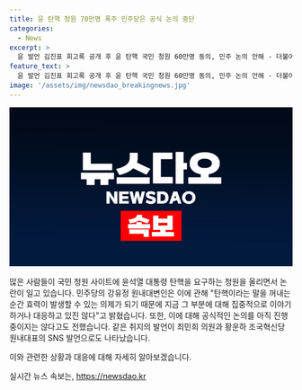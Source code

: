 ```yaml
---
title: 윤 탄핵 청원 70만명 폭주 민주당은 공식 논의 중단
categories:
  - News
excerpt: >
  윤 발언 김진표 회고록 공개 후 윤 탄핵 국민 청원 60만명 동의, 민주 논의 안해 - 더불어민주당은 윤석열 대통령 탄핵 요구 청원과 관련해 공식 의제로 다뤄지진 않는다고 밝혔다. 국민동의청원 사이트는 70만명 이상 동의하며 사이트 접속이 지연되는 가운데, 의원들은 법사위 회부 요건이 충족됐다고 언급하며 관련 발언을 했다. 해당 상황에서 더불어민주당과 국민의힘이 상대적 입장을 취하고 있음을 강조한다.
feature_text: >
  윤 발언 김진표 회고록 공개 후 윤 탄핵 국민 청원 60만명 동의, 민주 논의 안해 - 더불어민주당은 윤석열 대통령 탄핵 요구 청원과 관련해 공식 의제로 다뤄지진 않는다고 밝혔다. 국민동의청원 사이트는 70만명 이상 동의하며 사이트 접속이 지연되는 가운데, 의원들은 법사위 회부 요건이 충족됐다고 언급하며 관련 발언을 했다. 해당 상황에서 더불어민주당과 국민의힘이 상대적 입장을 취하고 있음을 강조한다.
image: '/assets/img/newsdao_breakingnews.jpg'
---
```


<p><img src="/assets/img/newsdao_breakingnews.jpg" alt="implanttips 속보" /></p>

<p>많은 사람들이 국민 청원 사이트에 윤석열 대통령 탄핵을 요구하는 청원을 올리면서 논란이 일고 있습니다. 민주당의 강유정 원내대변인은 이에 관해 "탄핵이라는 말을 꺼내는 순간 효력이 발생할 수 있는 의제가 되기 때문에 지금 그 부분에 대해 집중적으로 이야기하거나 대응하고 있진 않다"고 밝혔습니다. 또한, 이에 대해 공식적인 논의를 아직 진행 중이지는 않다고도 전했습니다. 같은 취지의 발언이 최민희 의원과 황운하 조국혁신당 원내대표의 SNS 발언으로도 나타났습니다.</p>

<p>이와 관련한 상황과 대응에 대해 자세히 알아보겠습니다.</p>
실시간 뉴스 속보는, <a href="https://newsdao.kr" rel="dofollow">https://newsdao.kr</a>


